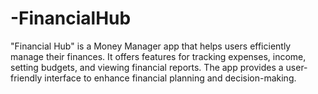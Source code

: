 # -FinancialHub
"Financial Hub" is a Money Manager app that helps users efficiently manage their finances. It offers features for tracking expenses, income, setting budgets, and viewing financial reports. The app provides a user-friendly interface to enhance financial planning and decision-making.
